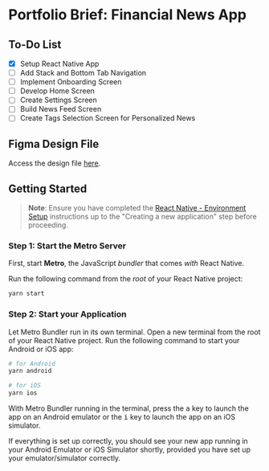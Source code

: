 # Portfolio Brief: Financial News App

## To-Do List
- [x] Setup React Native App
- [ ] Add Stack and Bottom Tab Navigation
- [ ] Implement Onboarding Screen
- [ ] Develop Home Screen
- [ ] Create Settings Screen
- [ ] Build News Feed Screen
- [ ] Create Tags Selection Screen for Personalized News

## Figma Design File
Access the design file [here](#).

## Getting Started

> **Note**: Ensure you have completed the [React Native - Environment Setup](https://reactnative.dev/docs/environment-setup) instructions up to the "Creating a new application" step before proceeding.

### Step 1: Start the Metro Server
First, start **Metro**, the JavaScript _bundler_ that comes _with_ React Native.

Run the following command from the _root_ of your React Native project:

```bash
yarn start
```

### Step 2: Start your Application
Let Metro Bundler run in its own terminal. Open a new terminal from the root of your React Native project. Run the following command to start your Android or iOS app:

```bash
# for Android
yarn android

# for iOS
yarn ios
```

With Metro Bundler running in the terminal, press the <kbd>a</kbd> key to launch the app on an Android emulator or the <kbd>i</kbd> key to launch the app on an iOS simulator.

If everything is set up correctly, you should see your new app running in your Android Emulator or iOS Simulator shortly, provided you have set up your emulator/simulator correctly.
